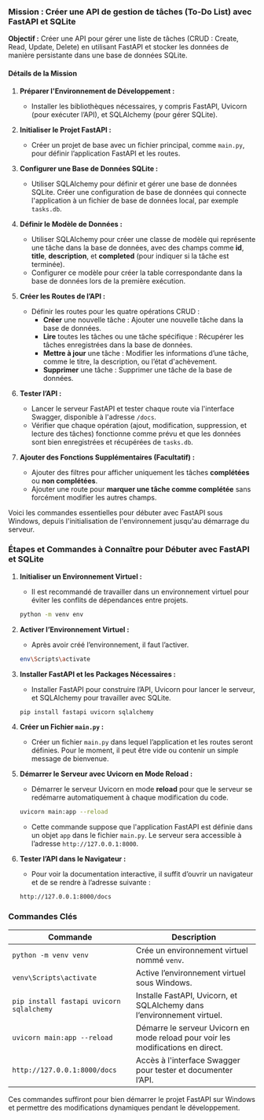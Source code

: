 ### Mission : Créer une API de gestion de tâches (To-Do List) avec FastAPI et SQLite

**Objectif :** Créer une API pour gérer une liste de tâches (CRUD : Create, Read, Update, Delete) en utilisant FastAPI et stocker les données de manière persistante dans une base de données SQLite.

#### Détails de la Mission

1. **Préparer l'Environnement de Développement :**
   - Installer les bibliothèques nécessaires, y compris FastAPI, Uvicorn (pour exécuter l’API), et SQLAlchemy (pour gérer SQLite).

2. **Initialiser le Projet FastAPI :**
   - Créer un projet de base avec un fichier principal, comme `main.py`, pour définir l’application FastAPI et les routes.

3. **Configurer une Base de Données SQLite :**
   - Utiliser SQLAlchemy pour définir et gérer une base de données SQLite. Créer une configuration de base de données qui connecte l'application à un fichier de base de données local, par exemple `tasks.db`.

4. **Définir le Modèle de Données :**
   - Utiliser SQLAlchemy pour créer une classe de modèle qui représente une tâche dans la base de données, avec des champs comme **id**, **title**, **description**, et **completed** (pour indiquer si la tâche est terminée).
   - Configurer ce modèle pour créer la table correspondante dans la base de données lors de la première exécution.

5. **Créer les Routes de l’API :**
   - Définir les routes pour les quatre opérations CRUD :
     - **Créer** une nouvelle tâche : Ajouter une nouvelle tâche dans la base de données.
     - **Lire** toutes les tâches ou une tâche spécifique : Récupérer les tâches enregistrées dans la base de données.
     - **Mettre à jour** une tâche : Modifier les informations d’une tâche, comme le titre, la description, ou l’état d'achèvement.
     - **Supprimer** une tâche : Supprimer une tâche de la base de données.

6. **Tester l’API :**
   - Lancer le serveur FastAPI et tester chaque route via l'interface Swagger, disponible à l'adresse `/docs`.
   - Vérifier que chaque opération (ajout, modification, suppression, et lecture des tâches) fonctionne comme prévu et que les données sont bien enregistrées et récupérées de `tasks.db`.

7. **Ajouter des Fonctions Supplémentaires (Facultatif) :**
   - Ajouter des filtres pour afficher uniquement les tâches **complétées** ou **non complétées**.
   - Ajouter une route pour **marquer une tâche comme complétée** sans forcément modifier les autres champs.

Voici les commandes essentielles pour débuter avec FastAPI sous Windows, depuis l'initialisation de l'environnement jusqu'au démarrage du serveur.

### Étapes et Commandes à Connaître pour Débuter avec FastAPI et SQLite

1. **Initialiser un Environnement Virtuel :**
   - Il est recommandé de travailler dans un environnement virtuel pour éviter les conflits de dépendances entre projets.
   ```bash
   python -m venv env
   ```

2. **Activer l’Environnement Virtuel :**
   - Après avoir créé l’environnement, il faut l’activer.
   ```bash
   env\Scripts\activate
   ```

3. **Installer FastAPI et les Packages Nécessaires :**
   - Installer FastAPI pour construire l’API, Uvicorn pour lancer le serveur, et SQLAlchemy pour travailler avec SQLite.
   ```bash
   pip install fastapi uvicorn sqlalchemy
   ```

4. **Créer un Fichier `main.py` :**
   - Créer un fichier `main.py` dans lequel l’application et les routes seront définies. Pour le moment, il peut être vide ou contenir un simple message de bienvenue.

5. **Démarrer le Serveur avec Uvicorn en Mode Reload :**
   - Démarrer le serveur Uvicorn en mode **reload** pour que le serveur se redémarre automatiquement à chaque modification du code.
   ```bash
   uvicorn main:app --reload
   ```

   - Cette commande suppose que l'application FastAPI est définie dans un objet `app` dans le fichier `main.py`. Le serveur sera accessible à l’adresse `http://127.0.0.1:8000`.

6. **Tester l’API dans le Navigateur :**
   - Pour voir la documentation interactive, il suffit d’ouvrir un navigateur et de se rendre à l’adresse suivante :
   ```plaintext
   http://127.0.0.1:8000/docs
   ```

### Commandes Clés

| Commande                                    | Description                                                                                   |
|---------------------------------------------|-----------------------------------------------------------------------------------------------|
| `python -m venv venv`                        | Crée un environnement virtuel nommé `venv`.                                                   |
| `venv\Scripts\activate`                      | Active l’environnement virtuel sous Windows.                                                 |
| `pip install fastapi uvicorn sqlalchemy`    | Installe FastAPI, Uvicorn, et SQLAlchemy dans l’environnement virtuel.                       |
| `uvicorn main:app --reload`                 | Démarre le serveur Uvicorn en mode reload pour voir les modifications en direct.             |
| `http://127.0.0.1:8000/docs`                | Accès à l'interface Swagger pour tester et documenter l’API.                                 |

Ces commandes suffiront pour bien démarrer le projet FastAPI sur Windows et permettre des modifications dynamiques pendant le développement.